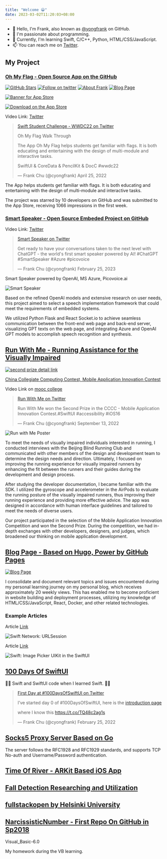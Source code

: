 ```yaml
---
title: "Welcome 😀"
date: 2023-03-02T11:20:03+08:00
---
```


<!-- https://github.com/DavidAnson/markdownlint -->
<!-- markdownlint-disable MD033 -->

<!-- <head>
<link rel="stylesheet" href="https://cdn.jsdelivr.net/npm/@mdi/font@7.1.96/css/materialdesignicons.min.css">
</head>

<span class="mdi mdi-linkedin"></span> -->

<!-- <head>
<link rel="stylesheet" href="https://cdn.jsdelivr.net/npm/@mdi/font@7.1.96/css/materialdesignicons.min.css">
</head>

<span class="mdi mdi-linkedin"></span> -->

- 👋 Hello, I'm Frank, also known as [@yongfrank](https://github.com/) on GitHub.
- 👀 I'm passionate about programming.
- 🌱 Currently, I'm learning Swift, C/C++, Python, HTML/CSS/JavaScript.
- 📫 You can reach me on [Twitter](https://twitter.com/cyongfrank).

## My Project

### [Oh My Flag - Open Source App on the GitHub](https://github.com/yongfrank/OhMyFlag-WWDC22)

[![GitHub Stars](https://img.shields.io/github/stars/yongfrank/OhMyFlag-WWDC22.svg?style=social)](https://github.com/yongfrank/OhMyFlag-WWDC22)
[![Follow on twitter](https://img.shields.io/twitter/follow/cyongfrank)](https://twitter.com/intent/follow?screen_name=cyongfrank)
[![About Frank](https://img.shields.io/badge/Find_More_Project-yongfrank.github.io/about-9ef)](https://yongfrank.github.io/about)
[![Blog Page](https://img.shields.io/badge/Blog_Page-yongfrank.github.io-success)](https://yongfrank.github.io/)
<!-- [![Banner for App Store](https://github.com/yongfrank/OhMyFlag-WWDC22/blob/main/resources/banner.jpeg?raw=true)](https://apps.apple.com/app/oh-my-flag/id6446227923) -->
[![Banner for App Store](https://github.com/yongfrank/OhMyFlag-WWDC22/blob/main/resources/Metatag.jpeg?raw=true)](https://apps.apple.com/app/oh-my-flag/id6446227923)

[![Download on the App Store](/img/download-on-the-app-store.svg)](https://apps.apple.com/app/oh-my-flag/id6446227923)

Video Link: [Twitter](https://twitter.com/cyongfrank/status/1518663840463872000?s=20)

> [Swift Student Challenge - WWDC22 on Twitter](https://twitter.com/cyongfrank/status/1518663840463872000)
>
> Oh My Flag Walk Through
>
> The App Oh My Flag helps students get familiar with flags. It is both educating and entertaining with the design of multi-module and interactive tasks.
>
> SwiftUI & CoreData & PencilKit & DocC #wwdc22
>
> — Frank Chu (@cyongfrank) April 25, 2022

The App helps students get familiar with flags. It is both educating and entertaining with the design of multi-module and interactive tasks.

The project was starred by 10 developers on GitHub and was submitted to the App Store, receiving 1066 impressions in the first week.

### [Smart Speaker - Open Source Embeded Project on GitHub](https://github.com/yongfrank/SmartSpeaker)

Video Link: [Twitter](https://twitter.com/i/status/1629315971977719808)

> [Smart Speaker on Twitter](https://twitter.com/i/status/1629315971977719808)
>
> Get ready to have your conversations taken to the next level with ChatGPT - the world's first smart speaker powered by AI! #ChatGPT #SmartSpeaker #Azure #picovoice
>
> — Frank Chu (@cyongfrank) February 25, 2023

Smart Speaker powered by OpenAI, MS Azure, Picovoice.ai

![Smart Speaker](https://github.com/yongfrank/SmartSpeaker/raw/master/resources/screenshot.png?raw=true)

Based on the refined OpenAI models and extensive research on user needs, this project aimed to select a speech implementation framework that could meet the requirements of embedded systems.

We utilized Python Flask and React Socket.io to achieve seamless communication between the front-end web page and back-end server, visualizing GPT texts on the web page, and integrating Azure and OpenAI GPT models to accomplish speech recognition and synthesis.

## [Run With Me - Running Assistance for the Visually Impaired](https://github.com/yongfrank/RunWithMe)

[![second prize detail link](https://img.shields.io/badge/CCCC_MAIC-Second_Prize-lightgrey)](https://cc.moocollege.com/#/share/?mdPoolId=3d7e81111cd476c7c49a386fc9659550)

[China Collegiate Computing Contest, Mobile Application Innovation Contest](http://www.appcontest.net/)

Video Link on [mooc college](https://oss.moocollege.com/12703/works/10225287/Bq7HIWaa_1662601039228.mp4)

> [Run With Me on Twitter](https://twitter.com/cyongfrank/status/1569682341408407555)
>
> Run With Me won the Second Prize in the CCCC - Mobile Application Innovation Contest.#SwiftUI #accessibility #iOS16
>
> — Frank Chu (@cyongfrank) September 13, 2022

![Run with Me Poster](https://github.com/yongfrank/RunWithMe/raw/firebase-development/RunWithMePoster_en_revised.jpeg)

To meet the needs of visually impaired individuals interested in running, I conducted interviews with the Beijing Blind Running Club and communicated with other members of the design and development team to determine the design needs and direction. Ultimately, I focused on improving the running experience for visually impaired runners by enhancing the fit between the runners and their guides during the development and design process.

After studying the developer documentation, I became familiar with the SDK. I utilized the gyroscope and accelerometer in the AirPods to evaluate the running posture of the visually impaired runners, thus improving their running experience and providing more effective advice. The app was designed in accordance with human interface guidelines and tailored to meet the needs of diverse users.

Our project participated in the selection of the Mobile Application Innovation Competition and won the Second Prize. During the competition, we had in-depth exchanges with other developers, designers, and judges, which broadened our thinking on mobile application development.

## [Blog Page - Based on Hugo, Power by GitHub Pages](https://yongfrank.github.io)

[![Blog Page](https://img.shields.io/badge/Blog_Page-yongfrank.github.io-success)](https://yongfrank.github.io/)

I consolidate and document relevant topics and issues encountered during my personal learning journey on my personal blog, which receives approximately 20 weekly views. This has enabled me to become proficient in website building and deployment processes, utilizing my knowledge of HTML/CSS/JavaScript, React, Docker, and other related technologies.

### Example Articles

Article [Link](https://yongfrank.github.io/posts/2022-09-23-swift-network/)

![Swift Network: URLSession](https://github.com/yongfrank/blog/blob/main/static/metadata_img/2022-09-23-swift-network.png?raw=true)

Article [Link](https://yongfrank.github.io/posts/2022-09-28-swift-image-picker-and-uiviewcontroller/)

![Swift: Image Picker UIKit in the SwiftUI](https://github.com/yongfrank/blog/blob/main/static/metadata_img/2022-09-28-swift-image-picker.png?raw=true)

## [100 Days Of SwiftUI](https://github.com/yongfrank/100DaysOfSwiftUI)

👨‍💻 Swift and SwiftUI code when I learned Swift. 🧑‍💻

> [First Day at #100DaysOfSwiftUI on Twitter](https://twitter.com/cyongfrank/status/1497127695016075265?s=20)
> 
> I’ve started day 0 of #100DaysOfSwiftUI, here is the [introduction page](https://www.hackingwithswift.com/100/swiftui)
>
> where I know this https://t.co/TQ48c2ag1s
>
> — Frank Chu (@cyongfrank) February 25, 2022

## [Socks5 Proxy Server Based on Go](https://github.com/yongfrank/go-socks5)

The server follows the RFC1928 and RFC1929 standards, and supports TCP No-auth and Username/Password authentication.

## [Time Of River - ARKit Based iOS App](https://github.com/yongfrank/TimeOfRiver)

## [Fall Detection Researching and Utilization](https://github.com/yongfrank/FallDetection)

## [fullstackopen by Helsinki University](https://github.com/yongfrank/fullstackopen)

## [NarcissisticNumber - First Repo On GitHub in Sp2018](https://github.com/yongfrank/NarcissisticNumber)

Visual_Basic-6.0

My homework during the VB learning.
